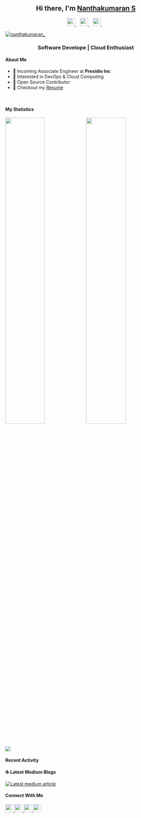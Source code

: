 <div align="center">
  <h2>
    Hi there, I'm
    <a href="https://www.nanthakumaran.com/">Nanthakumaran S</a>
  </h2>
</div>

<p align='center'>
   <a href="https://www.nanthakumaran.com/">
    <img 
      height="25" 
      src="https://upload.wikimedia.org/wikipedia/commons/thumb/e/ea/Circle-icons-browser.svg/1024px-Circle-icons-browser.svg.png"
      target="_blank"
    >
  </a>
  &nbsp;&nbsp;
  <a href="https://www.linkedin.com/in/nanthakumaran-s/">
    <img 
      height="25" 
      src="https://play-lh.googleusercontent.com/kMofEFLjobZy_bCuaiDogzBcUT-dz3BBbOrIEjJ-hqOabjK8ieuevGe6wlTD15QzOqw"
      target="_blank"
    >
  </a>
  &nbsp;&nbsp;
  <a href="https://twitter.com/nanthakumaran_/">
    <img 
      height="25" 
      src="https://upload.wikimedia.org/wikipedia/commons/thumb/4/4f/Twitter-logo.svg/1200px-Twitter-logo.svg.png"
      target="_blank"
    >
  </a>
  &nbsp;&nbsp;
</p>

<p align="left">
  <a 
    href="https://twitter.com/intent/follow?screen_name=nanthakumaran_" target="_blank"
  >
    <img 
      src="https://img.shields.io/twitter/follow/nanthakumaran_?logo=twitter&style=for-the-badge&color=1DA1F2"
      alt="nanthakumaran_"
    />
  </a>
</p>


### <p align='center'>Software Develope | Cloud Enthusiast</p>

#### About Me
- 🏢 Incoming Associate Engineer at **Presidio Inc**
- 🧐 Interested in DevOps & Cloud Computing
- 📖 Open Source Contributor
- 📝 Checkout my [Resume](files/Resume.pdf)

<br>

#### My Statistics
<p>
  <img 
    width="49.5%" 
    src="https://github-readme-stats.vercel.app/api?username=nanthakumaran-s&show_icons=true&hide_border=true&bg_color=0E1117&title_color=8b949e&text_color=8b949e&icon_color=26a641" 
  />
  <img 
    width="49.5%" 
    src="https://github-readme-streak-stats.herokuapp.com/?user=nanthakumaran-s&hide_border=true&background=0E1117&ring=26a641&fire=26a641&currStreakNum=26a641&sideNums=26a641&currStreakLabel=8b949e&sideLabels=8b949e&dates=8b949e" 
  />
</p>
<br>
<img
  src="https://github-readme-activity-graph.cyclic.app/graph?username=nanthakumaran-s&custom_title=Nanthakumaran%20S%27s%20Contribution%20Graph&theme=github-compact&hide_border=true&area=true" 
/>

#### Recent Activity

<p><b> &#9749; Latest Medium Blogs</b></p>

<a target="_blank" href="https://nanthakumaran.medium.com/how-to-run-background-tasks-in-flutter-using-workmanager-579479f802c8"><img src="https://github-readme-medium-recent-article.vercel.app/medium/@nanthakumaran/0" alt="Latest medium article"></a>

#### Connect With Me

<a href="https://twitter.com/nanthakumaran_">
  <img src="https://img.shields.io/badge/twitter-%231DA1F2.svg?&style=for-the-badge&logo=twitter&logoColor=white" height=25>
</a> 
<a href="https://www.linkedin.com/in/nanthakumaran-s/">
  <img src="https://img.shields.io/badge/linkedin-%230077B5.svg?&style=for-the-badge&logo=linkedin&logoColor=white" height=25>
</a>
<a href="https://medium.com/@nanthakumaran">
  <img src="https://img.shields.io/badge/Medium-12100E?style=for-the-badge&logo=medium&logoColor=white" height=25>
</a>
<a href="mailto:nanthakumaran.ofcl@gmail.com">
  <img src="	https://img.shields.io/badge/Gmail-D14836?style=for-the-badge&logo=gmail&logoColor=white" height=25>
</a>
